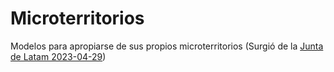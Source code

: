 # Microterritorios
Modelos para apropiarse de sus propios microterritorios (Surgió de la [Junta de Latam 2023-04-29](https://wiki.openstreetmap.org/wiki/ES:LatAm/Eventos/20230429_Junta_Bimensual#Notas_y_acuerdos))
